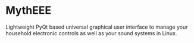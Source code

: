 # MythEEE
Lightweight PyQt based universal graphical user interface to manage your household electronic controls as well as your sound systems in Linux.
